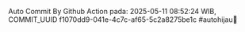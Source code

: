 Auto Commit By Github Action pada: 2025-05-11 08:52:24 WIB, COMMIT_UUID f1070dd9-041e-4c7c-af65-5c2a8275be1c #autohijau🗿

